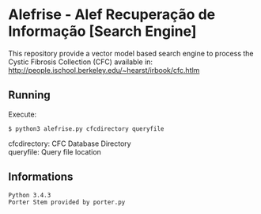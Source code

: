 Alefrise - Alef Recuperação de Informação [Search Engine]
=========================================================
This repository provide a vector model based search engine to process the Cystic Fibrosis Collection (CFC) available in: http://people.ischool.berkeley.edu/~hearst/irbook/cfc.htlm

Running
-------
Execute:

    $ python3 alefrise.py cfcdirectory queryfile

cfcdirectory: CFC Database Directory  
queryfile: Query file location

Informations
------------
    Python 3.4.3
    Porter Stem provided by porter.py
